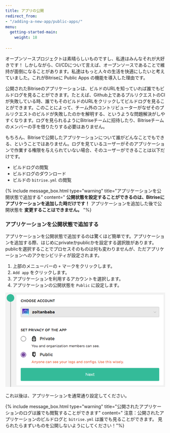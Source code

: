 ```yaml
---
title: アプリの公開
redirect_from:
- "/adding-a-new-app/public-apps/"
menu:
  getting-started-main:
    weight: 18

---
```

オープンソースプロジェクトは素晴らしいものですし、私達はみんなそれが大好きです！ しかしながら、CI/CDについて言えば、オープンソースであることで維持が面倒になることがあります。私達はもっと人々の生活を快適にしたいと考えていました。これがBitriseに Public Apps の機能を導入した理由です。

公開されたBitriseのアプリケーションは、ビルドのURLを知っていれば誰でもビルドログを見ることができます。たとえば、Github上であるプルリクエストのCIが失敗している時、誰でもそのビルドのURLをクリックしてビルドログを見ることができます。このことによって、チーム外のコントリビューターがなぜそのプルリクエストのビルドが失敗したのかを解明する、というような問題解決がしやすくなります。ログを見られるようにBitriseチームに招待したり、Bitriseチームのメンバーの手を借りたりする必要はありません。

もちろん、Bitriseで公開したアプリケーションについて誰がどんなことでもできる、ということではありません。ログを見ているユーザーがそのアプリケーションで作業する権限を与えられていない場合、そのユーザーができることは以下だけです。

* ビルドログの閲覧
* ビルドログのダウンロード
* ビルドの `bitrise.yml` の閲覧

{% include message_box.html type="warning" title="アプリケーションを公開状態で追加する" content=" **公開状態を設定することができるのは、Bitriseにアプリケーションを追加した時だけです！** アプリケーションを追加した後で公開状態を **変更することはできません。**
"%}

### アプリケーションを公開状態で追加する

アプリケーションを公開状態で追加するのは驚くほど簡単です。アプリケーションを追加する際、はじめにprivateかpublicかを設定する選択肢があります。publicを選択することでプロセスそのものは何も変わりませんが、ただアプリケーションへのアクセシビリティが設定されます。

1. 上部のメニューバーの `+` マークをクリックします。
2. `Add app` をクリックします。
3. アプリケーションを利用するアカウントを選択します。
4. アプリケーションの公開状態を `Public` に設定します。

![Set the app to Public](/img/adding-a-new-app/public-app.png)

これ以後は、アプリケーションを通常通り設定してください。

{% include message_box.html type="warning" title="公開されたアプリケーションのログは誰でも閲覧することができます" content=" 注意：公開されたアプリケーションのビルドログと `bitrise.yml` は誰でも見ることができます。 見られたらまずいものを公開しないようにしてください！"%}